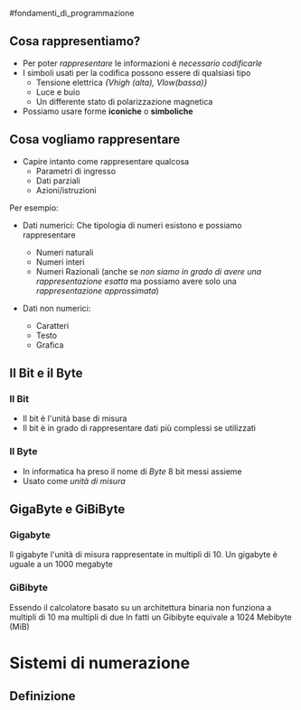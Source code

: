 #fondamenti_di_programmazione 
## Cosa rappresentiamo?
- Per poter *rappresentare* le informazioni è *necessario codificarle*
- I simboli usati per la codifica possono essere di qualsiasi tipo
  - Tensione elettrica *{Vhigh (alta), Vlow(bassa)}*
  - Luce e buio
  - Un differente stato di polarizzazione magnetica
- Possiamo usare forme **iconiche** o **simboliche**

## Cosa vogliamo rappresentare
- Capire intanto come rappresentare qualcosa
	- Parametri di ingresso
	- Dati parziali
	- Azioni/istruzioni

Per esempio:
- Dati numerici:
  Che tipologia di numeri esistono e possiamo rappresentare
	- Numeri naturali
	- Numeri interi
	- Numeri Razionali (anche se *non siamo in grado di avere una rappresentazione esatta* ma possiamo avere solo una *rappresentazione approssimata*)

- Dati non numerici:
	- Caratteri
	- Testo
	- Grafica

## Il Bit e il Byte
### Il Bit
- Il bit è l'unità base di misura
- Il bit è in grado di rappresentare dati più complessi se utilizzati
### Il  Byte
- In informatica ha preso il nome di *Byte* 8 bit messi assieme
- Usato come *unità di misura*

## GigaByte e GiBiByte
### Gigabyte
Il gigabyte l'unità di misura rappresentate in multipli di $10$. 
Un gigabyte è uguale a un 1000 megabyte

### GiBibyte
Essendo il calcolatore basato su un architettura binaria non funziona a multipli di $10$ ma multipli di due
In fatti un Gibibyte equivale a 1024 Mebibyte (MiB)

# Sistemi di numerazione
## Definizione
